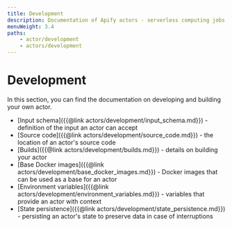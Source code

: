 ```yaml
---
title: Development
description: Documentation of Apify actors - serverless computing jobs that enable execution of long-running web scraping and automation tasks in the cloud.
menuWeight: 3.4
paths:
    - actor/development
    - actors/development
---
```


# Development

In this section, you can find the documentation on developing and building your own actor.

*   [Input schema]({{@link actors/development/input_schema.md}}) - definition of the input an actor can accept
*   [Source code]({{@link actors/development/source_code.md}}) - the location of an actor's source code
*   [Builds]({{@link actors/development/builds.md}}) - details on building your actor
*   [Base Docker images]({{@link actors/development/base_docker_images.md}}) - Docker images that can be used as a base for an actor
*   [Environment variables]({{@link actors/development/environment_variables.md}}) - variables that provide an actor with context
*   [State persistence]({{@link actors/development/state_persistence.md}}) - persisting an actor's state to preserve data in case of interruptions